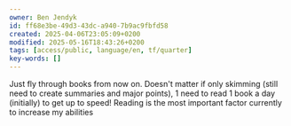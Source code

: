 ```yaml
---
owner: Ben Jendyk
id: ff68e3be-49d3-43dc-a940-7b9ac9fbfd58
created: 2025-04-06T23:05:09+0200
modified: 2025-05-16T18:43:26+0200
tags: [access/public, language/en, tf/quarter]
key-words: []
---
```


Just fly through books from now on. Doesn't matter if only skimming (still need to create summaries and major points), 1 need to read 1 book a day (initially) to get up to speed! Reading is the most important  factor currently to increase my abilities 